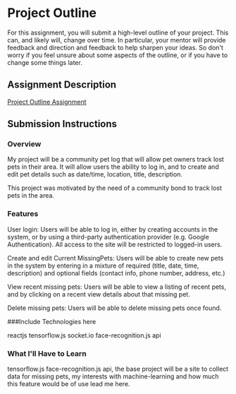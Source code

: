 # Project Outline
For this assignment, you will submit a high-level outline of your project. This can, and likely will, change over time. In particular, your mentor will provide feedback and direction and feedback to help sharpen your ideas. So don't worry if you feel unsure about some aspects of the outline, or if you have to change some things later.

## Assignment Description
[Project Outline Assignment](https://education.launchcode.org/liftoff/assignments/project-outline/)

## Submission Instructions

### Overview
My project will be a community pet log that will allow pet owners track  lost pets in their area. It will allow users the ability to log in, and to create and edit pet details such as date/time, location, title, description.

This project was motivated by the need of a community bond to track lost pets in the area.
### Features

User login: Users will be able to log in, either by creating accounts in the system, or by using a third-party authentication provider (e.g. Google Authentication). All access to the site will be restricted to logged-in users.

Create and edit Current MissingPets: Users will be able to create new pets in the system by entering in a mixture of required (title, date, time, description) and optional fields (contact info, phone number, address, etc.)

View recent missing pets: Users will be able to view a listing of recent pets, and by clicking on a recent view details about that missing pet.

Delete missing pets: Users will be able to delete missing pets once found.

###Include Technologies here

reactjs
tensorflow.js
socket.io
face-recognition.js api

### What I'll Have to Learn
tensorflow.js  face-recognition.js api, the base project will be a site to collect data for missing pets, my interests with machine-learning and how much this feature would be of use lead me here.
